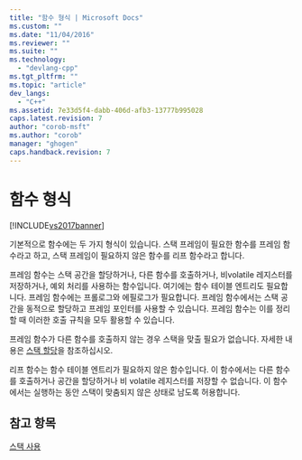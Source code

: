 ```yaml
---
title: "함수 형식 | Microsoft Docs"
ms.custom: ""
ms.date: "11/04/2016"
ms.reviewer: ""
ms.suite: ""
ms.technology: 
  - "devlang-cpp"
ms.tgt_pltfrm: ""
ms.topic: "article"
dev_langs: 
  - "C++"
ms.assetid: 7e33d5f4-dabb-406d-afb3-13777b995028
caps.latest.revision: 7
author: "corob-msft"
ms.author: "corob"
manager: "ghogen"
caps.handback.revision: 7
---
```

# 함수 형식
[!INCLUDE[vs2017banner](../assembler/inline/includes/vs2017banner.md)]

기본적으로 함수에는 두 가지 형식이 있습니다.  스택 프레임이 필요한 함수를 프레임 함수라고 하고,  스택 프레임이 필요하지 않은 함수를 리프 함수라고 합니다.  
  
 프레임 함수는 스택 공간을 할당하거나, 다른 함수를 호출하거나, 비volatile 레지스터를 저장하거나, 예외 처리를 사용하는 함수입니다.  여기에는 함수 테이블 엔트리도 필요합니다.  프레임 함수에는 프롤로그와 에필로그가 필요합니다.  프레임 함수에서는 스택 공간을 동적으로 할당하고 프레임 포인터를 사용할 수 있습니다.  프레임 함수는 이를 정리할 때 이러한 호출 규칙을 모두 활용할 수 있습니다.  
  
 프레임 함수가 다른 함수를 호출하지 않는 경우 스택을 맞출 필요가 없습니다. 자세한 내용은 [스택 할당](../build/stack-allocation.md)을 참조하십시오.  
  
 리프 함수는 함수 테이블 엔트리가 필요하지 않은 함수입니다.  이 함수에서는 다른 함수를 호출하거나 공간을 할당하거나 비 volatile 레지스터를 저장할 수 없습니다.  이 함수에서는 실행하는 동안 스택이 맞춤되지 않은 상태로 남도록 허용합니다.  
  
## 참고 항목  
 [스택 사용](../build/stack-usage.md)
